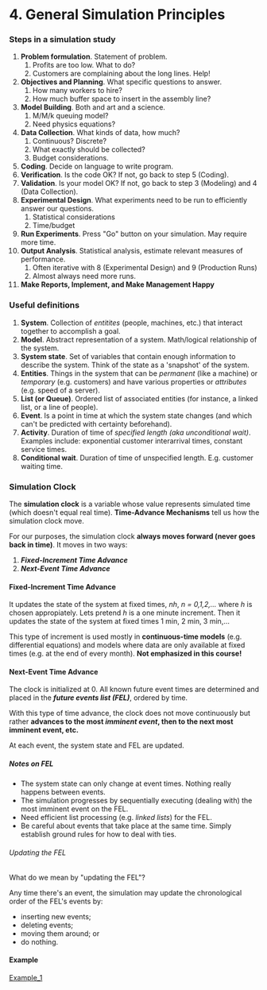 # 4. General Simulation Principles

### Steps in a simulation study

1. **Problem formulation**. Statement of problem.
    1. Profits are too low. What to do?
    2. Customers are complaining about the long lines. Help!
2. **Objectives and Planning**. What specific questions to answer.
    1. How many workers to hire?
    2. How much buffer space to insert in the assembly line?
3. **Model Building**. Both and art and a science.
    1. M/M/k queuing model?
    2. Need physics equations?
4. **Data Collection**. What kinds of data, how much?
    1. Continuous? Discrete?
    2. What exactly should be collected?
    3. Budget considerations.
5. **Coding**. Decide on language to write program.
6. **Verification**. Is the code OK? If not, go back to step 5 (Coding).
7. **Validation**. Is your model OK? If not, go back to step 3 (Modeling)
and 4 (Data Collection).
8. **Experimental Design**. What experiments need to be run to efficiently
answer our questions.
    1. Statistical considerations
    2. Time/budget
9. **Run Experiments**. Press "Go" button on your simulation. May require more time.
10. **Output Analysis**. Statistical analysis, estimate relevant measures of performance.
    1. Often iterative with 8 (Experimental Design) and 9 (Production Runs)
    2. Almost always need more runs.
11. **Make Reports, Implement, and Make Management Happy**

### Useful definitions

1. **System**. Collection of *entitites* (people, machines, etc.) that interact
together to accomplish a goal.
2. **Model**. Abstract representation of a system. Math/logical relationship of the system.
3. **System state**. Set of variables that contain enough information to describe the system. 
Think of the state as a 'snapshot' of the system.
4. **Entities**. Things in the system that can be *permanent* (like a machine) or *temporary* (e.g. customers)
and have various properties or *attributes* (e.g. speed of a server).
5. **List (or Queue)**. Ordered list of associated entities (for instance, a linked list, or a line of people).
6. **Event**. Is a point in time at which the system state changes (and which can't be predicted with
certainty beforehand).
7. **Activity**. Duration of time of *specified length (aka unconditional wait)*. Examples include:
exponential customer interarrival times, constant service times.
8. **Conditional wait**. Duration of time of unspecified length. E.g. customer waiting time.

### Simulation Clock
 The **simulation clock** is a variable whose value represents simulated time (which doesn't equal real time).
 **Time-Advance Mechanisms** tell us how the simulation clock move. 
 
 For our purposes, the simulation clock **always moves forward (never goes back in time)**. It moves in two ways:
 1. ***Fixed-Increment Time Advance***
 2. ***Next-Event Time Advance***
 
 #### Fixed-Increment Time Advance
 It updates the state of the system at fixed times, *nh*, *n = 0,1,2,...* where *h* is chosen appropiately.
 Lets pretend *h* is a one minute increment. Then it updates the state of the system at fixed times 
 1 min, 2 min, 3 min,...
 
 This type of increment is used mostly in **continuous-time models** (e.g. differential equations)
 and models where data are only available at fixed times (e.g. at the end of every month). **Not emphasized in this course!**
 
 #### Next-Event Time Advance
 The clock is initialized at 0. All known future event times are determined and placed in the ***future events list (FEL)***,
 ordered by time.
 
 With this type of time advance, the clock does not move continuously but rather **advances to the most *imminent
 event*, then to the next most imminent event, etc.** 
 
 At each event, the system state and FEL are updated.
 
 ##### Notes on FEL
 * The system state can only change at event times. Nothing really happens between events.
 * The simulation progresses by sequentially executing (dealing with) the most imminent event on the FEL.
 * Need efficient list processing (e.g. *linked lists*) for the FEL.
 * Be careful about events that take place at the same time. Simply establish ground rules for how to 
 deal with ties.
 ###### Updating the FEL
 What do we mean by "updating the FEL"?
 
 Any time there's an event, the simulation may update the chronological order of the FEL's events by:
 * inserting new events; 
 * deleting events; 
 * moving them around; or
 * do nothing.
 
#### Example
[Example_1](4_example_1.png)
 